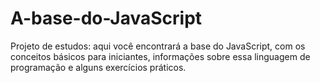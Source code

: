 # A-base-do-JavaScript
Projeto de estudos: aqui você encontrará a base do JavaScript, com os conceitos básicos para iniciantes, informações sobre essa linguagem de programação e alguns exercícios práticos.
